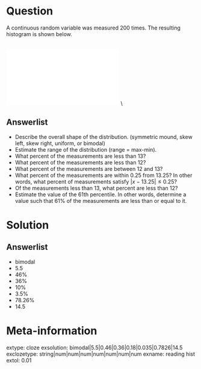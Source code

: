 

Question
========

A continuous random variable was measured 200 times. The resulting histogram is shown below.

\
![plot of chunk showhist](showhist-1.pdf)
\

Answerlist
--------
* Describe the overall shape of the distribution. (symmetric mound, skew left, skew right, uniform, or bimodal)
* Estimate the range of the distribution (range = max-min).
* What percent of the measurements are less than 13?
* What percent of the measurements are less than 12?
* What percent of the measurements are between 12 and 13?
* What percent of the measurements are within 0.25 from 13.25? In other words, what percent of measurements satisfy $|x-13.25| \le 0.25$?
* Of the measurements less than 13, what percent are less than 12?
* Estimate the value of the 61th percentile. In other words, determine a value such that 61% of the measurements are less than or equal to it.

Solution
========

Answerlist
--------
* bimodal
* 5.5
* 46%
* 36%
* 10%
* 3.5%
* 78.26%
* 14.5



Meta-information
============
extype: cloze
exsolution: bimodal|5.5|0.46|0.36|0.18|0.035|0.7826|14.5
exclozetype: string|num|num|num|num|num|num|num
exname: reading hist
extol: 0.01
